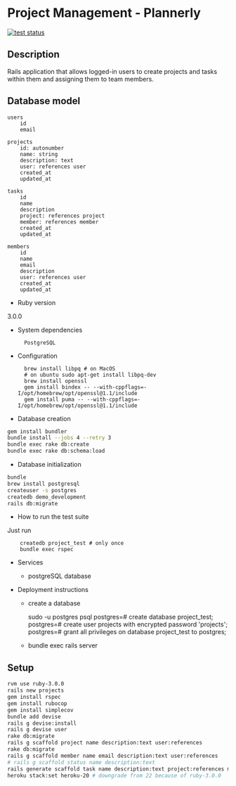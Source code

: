 # Project Management - Plannerly

<p>
   <a href="https://github.com/sasakocic/projects/actions"><img alt="test status" src="https://github.com/sasakocic/projects/workflows/CI/badge.svg"></a>
</p>

## Description

Rails application that allows logged-in users to create projects and tasks within them and assigning them to team members.

## Database model

```
users
    id
    email

projects
    id: autonumber
    name: string
    description: text
    user: references user
    created_at
    updated_at

tasks
    id
    name
    description
    project: references project
    member: references member
    created_at
    updated_at

members
    id
    name
    email
    description
    user: references user
    created_at
    updated_at
```

* Ruby version

3.0.0

* System dependencies

        PostgreSQL

* Configuration

        brew install libpq # on MacOS
        # on ubuntu sudo apt-get install libpq-dev
        brew install openssl
        gem install bindex -- --with-cppflags=-I/opt/homebrew/opt/openssl@1.1/include
        gem install puma -- --with-cppflags=-I/opt/homebrew/opt/openssl@1.1/include

* Database creation

```bash
gem install bundler
bundle install --jobs 4 --retry 3
bundle exec rake db:create
bundle exec rake db:schema:load
```

* Database initialization

```bash
bundle
brew install postgresql
createuser -s postgres
createdb demo_development
rails db:migrate
```

* How to run the test suite

Just run

        createdb project_test # only once
        bundle exec rspec

* Services

  - postgreSQL database

* Deployment instructions

  - create a database

      sudo -u postgres psql
      postgres=# create database project_test;
      postgres=# create user projects with encrypted password 'projects';
      postgres=# grant all privileges on database project_test to postgres;

  - bundle exec rails server

## Setup

```bash
rvm use ruby-3.0.0
rails new projects
gem install rspec
gem install rubocop
gem install simplecov
bundle add devise
rails g devise:install
rails g devise user
rake db:migrate
rails g scaffold project name description:text user:references
rake db:migrate
rails g scaffold member name email description:text user:references
# rails g scaffold status name description:text
rails generate scaffold task name description:text project:references member:references status
heroku stack:set heroku-20 # downgrade from 22 because of ruby-3.0.0
```
